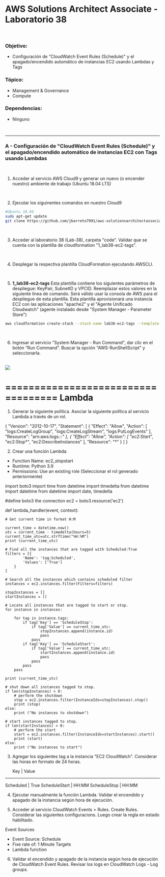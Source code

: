 # AWS Solutions Architect Associate - Laboratorio 38

<br>

### Objetivo: 
*  Configuración de "CloudWatch Event Rules (Schedule)" y el apagado/encendido automático de instancias EC2 usando Lambdas y Tags

### Tópico:
* Management & Governance
* Compute

### Dependencias:
* Ninguno

<br>


---

### A - Configuración de "CloudWatch Event Rules (Schedule)" y el apagado/encendido automático de instancias EC2 con Tags usando Lambdas

<br>


1. Acceder al servicio AWS Cloud9 y generar un nuevo (o encender nuestro) ambiente de trabajo (Ubuntu 18.04 LTS)

<br>

2. Ejecutar los siguinentes comandos en nuestro Cloud9

```bash
#Ubuntu 18.04
sudo apt-get update
git clone https://github.com/jbarreto7991/aws-solutionsarchitectassociate.git
```

<br>

3. Acceder al laboratorio 38 (Lab-38), carpeta "code". Validar que se cuenta con la plantilla de cloudformation "1_lab38-ec2-tags".

<br>

4. Desplegar la respectiva plantilla CloudFormation ejecutando AWSCLI.

<br>

5. **1_lab38-ec2-tags** Esta plantilla contiene los siguientes parámetros de despliegue: KeyPair, SubnetID y VPCID. Reemplazar estos valores en la siguiente línea de comando. Será válido usar la consola de AWS para el despliegue de esta plantilla. Esta plantilla aprovisionará una instancia EC2 con las aplicaciones "apache2" y el "Agente Unificado Cloudwatch" (agente instalado desde "System Manager - Parameter Store")

```bash
aws cloudformation create-stack --stack-name lab38-ec2-tags --template-body file://~/environment/aws-solutionsarchitectassociate/Lab-38/code/1_lab38-ec2-tags.yaml --parameters ParameterKey=KeyPair,ParameterValue="aws-solutionsarchitectassociate" ParameterKey=Subnet,ParameterValue="subnet-43d4a125" ParameterKey=Vpc,ParameterValue="vpc-dd59d8a0" --capabilities CAPABILITY_NAMED_IAM
```

<br>

6. Ingresar al servicio "System Manager - Run Command", dar clic en el botón "Run Command". Buscar la opción "AWS-RunShellScript" y seleccionarla. 

<br>

<img src="images/Lab37_05.jpg">

<br>




===================================
               Lambda
===================================


1. Generar la siguiente política. Asociar la siguiente política al servicio Lambda a través de un rol.

{
  "Version": "2012-10-17",
  "Statement": [
    {
      "Effect": "Allow",
      "Action": [
        "logs:CreateLogGroup",
        "logs:CreateLogStream",
        "logs:PutLogEvents"
      ],
      "Resource": "arn:aws:logs:*:*:*"
    },
    {
      "Effect": "Allow",
      "Action": [
        "ec2:Start*",
        "ec2:Stop*",
        "ec2:DescribeInstances"
      ],
      "Resource": "*"
    }
  ]
}


2. Crear una función Lambda
 - Function Name: ec2_stopstart
 - Runtime: Python 3.9
 - Permissions: Use an existing role (Seleccionar el rol generado anteriormente)


import boto3
import time
from datetime import timedelta
from datetime import datetime
from datetime import date, timedelta

#define boto3 the connection
ec2 = boto3.resource('ec2')

def lambda_handler(event, context):
    
	# Get current time in format H:M

    current_time = datetime.now()
    utc = current_time - timedelta(hours=5)
    current_time_utc=utc.strftime("%H:%M")
    print (current_time_utc)

	# Find all the instances that are tagged with Scheduled:True
    filters = [{
            'Name': 'tag:Scheduled',
            'Values': ['True']
        }
    ]

	# Search all the instances which contains scheduled filter 
    instances = ec2.instances.filter(Filters=filters)

    stopInstances = []   
    startInstances = []   

	# Locate all instances that are tagged to start or stop.
    for instance in instances:
        
        for tag in instance.tags:
            if tag['Key'] == 'ScheduleStop':
                if tag['Value'] == current_time_utc:
                    stopInstances.append(instance.id)
                    pass
                pass
            if tag['Key'] == 'ScheduleStart':
                if tag['Value'] == current_time_utc:
                    startInstances.append(instance.id)
                    pass
                pass
            pass
        pass
    
    print (current_time_utc)
    
    # shut down all instances tagged to stop. 
    if len(stopInstances) > 0:
        # perform the shutdown
        stop = ec2.instances.filter(InstanceIds=stopInstances).stop()
        print (stop)
    else:
        print ("No instances to shutdown")

    # start instances tagged to stop. 
    if len(startInstances) > 0:
        # perform the start
        start = ec2.instances.filter(InstanceIds=startInstances).start()
        print (start)
    else:
        print ("No instances to start")



3. Agregar los siguientes tag a la instancia "EC2 CloudWatch". Considerar las horas en formato de 24 horas.

     Key       | Value
-------------------------
Scheduled      | True
ScheduleStart  | HH:MM
ScheduleStop   | HH:MM


4. Ejecutar manualmente la función Lambda. Validar el encendido y apagado de la instancia según hora de ejecución.


5. Acceder al servicio CloudWatch Events > Rules. Create Rules. Considerar las siguientes configuracions. Luego crear la regla en estado habilitado.

Event Sources 
 - Event Source: Schedule
 - Fixe rate of: 1 Minute
Targets
 - Lambda function


6. Validar el encendido y apagado de la instancia según hora de ejecución de CloudWatch Event Rules. Revisar los logs en CloudWatch Logs - Log groups.






